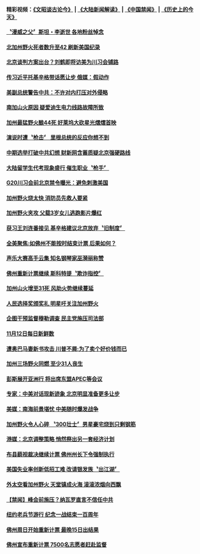 #### 精彩视频：[《文昭谈古论今》](https://github.com/gfw-breaker/wenzhao/blob/master/README.md?t=11132132) | [《大陆新闻解读》](https://github.com/gfw-breaker/ntdtv-comedy/blob/master/README.md?t=11132132) | [《中国禁闻》](https://github.com/gfw-breaker/ntdtv-news/blob/master/README.md?t=11132132) | [《历史上的今天》](https://github.com/gfw-breaker/today-in-history/blob/master/README.md?t=11132132) 

#### [〝漫威之父〞斯坦・李逝世 各地粉丝悼念](../pages/news203/a1399180.md?t=11132132) 

#### [北加州野火死者数升至42 刷新美国纪录](../pages/news203/a1399178.md?t=11132132) 

#### [北京谈判方案出台？刘鹤即将访美为川习会铺路](../pages/news203/a1399164.md?t=11132132) 

#### [传习近平托基辛格带话愿让步 俄媒：假动作](../pages/news203/a1399018.md?t=11132132) 

#### [美副总统警告中共：不许对内打压对外侵略](../pages/news203/a1399144.md?t=11132132) 

#### [南加山火原因 疑爱迪生电力线路故障所致](../pages/news203/a1399130.md?t=11132132) 

#### [加州最猛野火酿44死 好莱坞大砍星光熠熠首映](../pages/news203/a1399136.md?t=11132132) 

#### [演说时遭〝枪击〞 里根总统的反应你想不到](../pages/news203/a1399139.md?t=11132132) 

#### [中期选举打破中共幻想 财新网含蓄质疑北京强硬路线](../pages/news203/a1399037.md?t=11132132) 

#### [大陆留学生代考现象盛行 催生职业〝枪手〞](../pages/news203/a1399126.md?t=11132132) 

#### [G20川习会前北京禁令曝光：避免刺激美国](../pages/news203/a1399120.md?t=11132132) 

#### [加州野火烧太快 消防员先救人要紧](../pages/news203/a1399088.md?t=11132132) 

#### [加州野火夹攻 父载3岁女儿逃跑影片爆红](../pages/news203/a1399004.md?t=11132132) 

#### [获习王刘连番接见 基辛格建议北京放弃〝旧制度〞](../pages/news203/a1398938.md?t=11132132) 

#### [全美聚焦:如佛州不能按时结束计票 后果如何？](../pages/news203/a1399081.md?t=11132132) 

#### [声乐大赛高手云集 知名钢琴家巫漪丽称赞](../pages/news203/a1399080.md?t=11132132) 

#### [佛州重新计票继续 斯科特提〝欺诈指控〞](../pages/news203/a1399078.md?t=11132132) 

#### [加州山火增至31死 风助火势继续蔓延](../pages/news203/a1399077.md?t=11132132) 

#### [人民选择奖颁奖礼 明星吁关注加州野火](../pages/news203/a1399064.md?t=11132132) 

#### [企图干预监督穆勒调查 民主党施压司法部](../pages/news203/a1399055.md?t=11132132) 

#### [11月12日每日新鲜数](../pages/news203/a1399050.md?t=11132132) 

#### [遭奥巴马妻新书攻击  川普不屑:为了卖个好价钱而已](../pages/news203/a1399046.md?t=11132132) 

#### [加州三场野火同燃 至少31人丧生](../pages/news203/a1399028.md?t=11132132) 

#### [彭斯展开亚洲行 将出席东盟APEC等会议](../pages/news203/a1399025.md?t=11132132) 

#### [专家：中美对话现新迹象 北京明显准备更多让步](../pages/news203/a1398971.md?t=11132132) 

#### [美媒：南海前景堪忧 中美随时爆发战争](../pages/news203/a1399003.md?t=11132132) 

#### [加州野火令人心碎 〝300壮士〞男星豪宅烧到只剩钢筋](../pages/news203/a1398983.md?t=11132132) 

#### [港媒：北京调整策略 悄然祭出另一套经济计划](../pages/news203/a1398894.md?t=11132132) 

#### [布县藐视裁决继续计票 佛州州长下令强制执行](../pages/news203/a1398978.md?t=11132132) 

#### [美国失业率创新低招工难 改请银发族〝出江湖〞](../pages/news203/a1398972.md?t=11132132) 

#### [外太空看加州野火 天堂镇成火海 滚滚浓烟向西飘](../pages/news203/a1398970.md?t=11132132) 

#### [【禁闻】峰会前施压？纳瓦罗直言不信任中共](../pages/news203/a1398955.md?t=11132132) 

#### [纽约老兵节游行 纪念一战结束一百周年](../pages/news203/a1398954.md?t=11132132) 

#### [佛州周日开始重新计票 最晚15日出结果](../pages/news203/a1398945.md?t=11132132) 

#### [佛州宣布重新计票 7500名志愿者赶赴监督](../pages/news203/a1398939.md?t=11132132) 

